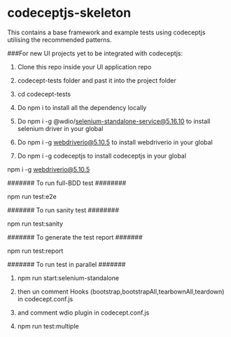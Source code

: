 # codeceptjs-skeleton

This contains a base framework and example tests using codeceptjs utilising the recommended patterns. 

###For new UI projects yet to be integrated with codeceptjs:

1. Clone this repo inside your UI application repo 

2. codecept-tests folder and past it into the project folder

3. cd codecept-tests

4. Do npm i to install all the dependency locally

5. Do npm i -g @wdio/selenium-standalone-service@5.16.10 to install selenium driver in your global

6. Do npm i -g webdriverio@5.10.5 to install webdriverio in your global

7. Do npm i -g codeceptjs to install codeceptjs in your global


 
npm i -g webdriverio@5.10.5

####### To run full-BDD test ########

npm run test:e2e 

####### To run sanity test ########

npm run test:sanity 

####### To generate the test report #######

npm run test:report



####### To run test in parallel #######

1. npm run start:selenium-standalone

2. then un comment Hooks (bootstrap,bootstrapAll,tearbownAll,teardown) in codecept.conf.js 

3. and comment wdio plugin in codecept.conf.js

4. npm run test:multiple


